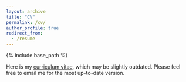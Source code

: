 ```yaml
---
layout: archive
title: "CV"
permalink: /cv/
author_profile: true
redirect_from:
  - /resume
---
```


{% include base_path %}

Here is my [curriculum vitae](/files/cv.pdf), which may be slightly outdated. Please feel free to email me for the most up-to-date version.